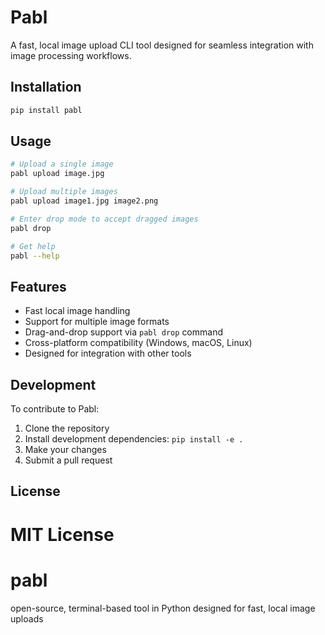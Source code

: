 # Pabl

A fast, local image upload CLI tool designed for seamless integration with image processing workflows.

## Installation

```bash
pip install pabl
```

## Usage

```bash
# Upload a single image
pabl upload image.jpg

# Upload multiple images
pabl upload image1.jpg image2.png

# Enter drop mode to accept dragged images
pabl drop

# Get help
pabl --help
```

## Features

- Fast local image handling
- Support for multiple image formats
- Drag-and-drop support via `pabl drop` command
- Cross-platform compatibility (Windows, macOS, Linux)
- Designed for integration with other tools

## Development

To contribute to Pabl:

1. Clone the repository
2. Install development dependencies: `pip install -e .`
3. Make your changes
4. Submit a pull request

## License

MIT License 
=======
# pabl
open-source, terminal-based tool in Python designed for fast, local image uploads
